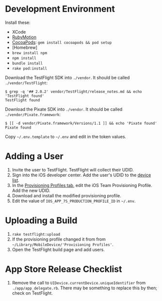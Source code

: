 # Development Environment

Install these:

- XCode
- [RubyMotion](http://www.rubymotion.com/developer-center/guides/getting-started/)
- [CocoaPods](http://cocoapods.org/): `gem install cocoapods && pod setup`
- [Homebrew]
- `brew install npm`
- `npm install`
- `bundle install`
- `rake pod:install`

Download the TestFlight SDK into `./vendor`. It should be called `./vendor/TestFlight`:

    $ grep -q '## 2.0.2' vendor/TestFlight/release_notes.md && echo 'TestFlight found'
    TestFlight found

Download the Pixate SDK into `./vendor`. It should be called `./vendor/Pixate.framework`:

    $ [[ -d vendor/Pixate.framework/Versions/1.1 ]] && echo 'Pixate found'
    Pixate found

Copy `~/.env.template` to `~/.env` and edit in the token values.


# Adding a User
1. Invite the user to TestFlight. TestFlight will collect their UDID.
2. Sign into the iOS developer center. Add the user's UDID to the [device list](https://developer.apple.com/account/ios/device/deviceList.action).
3. In the [Provisioning Profiles tab](https://developer.apple.com/account/ios/profile/profileList.action), edit the iOS Team Provisioning Profile. Add the new UDID.
4. Download and install the modified provisioning profile.
5. Edit the value of `IOS_APP_7S_PRODUCTION_PROFILE_ID` in `~/.env`.

# Uploading a Build
1. `rake testflight:upload`
2. If the provisioning profile changed it from from `~/Library/MobileDevice/'Provisioning Profiles'`.
3. Open the TestFlight build page and add users.

# App Store Release Checklist
1. Remove the call to `UIDevice.currentDevice.uniqueIdentifier` from `./app/app_delegate.rb`.
There may be something to replace this by then; check on TestFlight.

